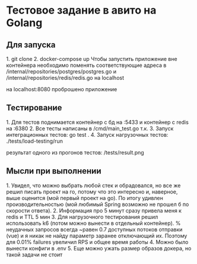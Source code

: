 <h1>Тестовое задание в авито на Golang</h1>

<h2>Для запуска</h2>
1. git clone
2. docker-compose up
Чтобы запустить приложение вне контейнера необходимо поменять соответствующие адреса в /internal/repositories/postgres/postgres.go и  /internal/repositories/redis/redis.go на localhost

на localhost:8080 проброшено приложение

<h2>Тестирование</h2>
1. Для тестов поднимается контейнер с бд на :5433 и контейнер с redis на :6380
2. Все тесты написаны в /cmd/main_test.go т.к.
3. Запуск интеграционных тестов: go test . 
4. Запуск нагрузочных тестов: ./tests/load-testing/run

результат одного из прогонов тестов: /tests/result.png

<h2>Мысли при выполнении</h2>
1. Увидел, что можно выбрать любой стек и обрадовался, но все же решил писать проект на го, потому что это интересно и, наверное, выше оценится (мой первый проект на go). По итогу удивлен производительностью (мой любимый Spring возможно не прошел б по скорости ответа).
2. Информация про 5 минут сразу привела меня к redis и TTL 5 мин
3. Для нагрузочного тестирования решил использовать k6 (потом можно вынести в отдельный контейнер). % неудачных запросов всегда ~равен 0.7 доступных потоков отправки (vue) и я никак не найду параметр заранее отключающий их. Поэтому для 0.01% failures увеличил RPS и общее время работы
4. Можно было вынести конфиги в .env
5. Еще можно ужать размер образов докера, но такой задачи не стоит

